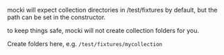 mocki will expect collection directories in /test/fixtures
by default, but the path can be set in the constructor.

to keep things safe, mocki will not create collection folders for you.

Create folders here, e.g. `/test/fixtures/mycollection`